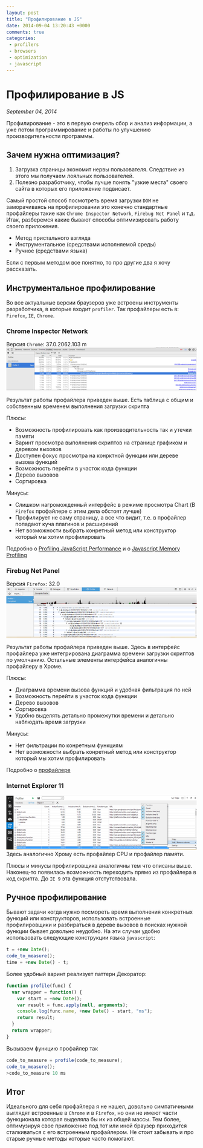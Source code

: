 ```yaml
---
layout: post
title: "Профилирование в JS"
date: 2014-09-04 13:20:43 +0000
comments: true
categories: 
 - profilers
 - browsers
 - optimization
 - javascript
---
```


# Профилирование в JS

_September 04, 2014_

Профилирование - это в первую очерель сбор и анализ информации, а уже потом программирование и работы по улучшению производительности программы.

## Зачем нужна оптимизация?
1. Загрузка страницы экономит нервы пользователя. Следствие из этого мы получаем лояльных пользователей.
2. Полезно разработчику, чтобы лучше понять "узкие места" своего сайта в которых его приложение подвисает.

Самый простой способ посмотреть время загрузки ```DOM``` не заморачиваясь на профилировании это конечно стандартные профайлеры такие как ```Chrome Inspector Network```, ```Firebug Net Panel``` и т.д. Итак, разберемся какие бывают способы оптимизировать работу своего приложения.

* Метод пристального взгляда
* Инструментальное (средствами исполняемой среды)
* Ручное (средствами языка)

Если с первым методом все понятно, то про другие два я хочу рассказать. 

## Инструментальное профилирование
Во все актуальные версии браузеров уже встроены инструменты разработчика, в которые входит ```profiler```. Так профайлеры есть в: ```Firefox```, ```IE```, ```Chrome```.

### Chrome Inspector Network
Версия ```Chrome```: 37.0.2062.103 m
![Chrome Profiler](/images/screenshots/ChromeProfiler.png)

Результат работы профайлера приведен выше. Есть таблица с общим и собственным временем выполнения загрузки скрипта

Плюсы:

+ Возможность профилировать как производительность так и утечки памяти
+ Варинт просмотра выполнения скриптов на странице графиком и деревом вызовов
+ Доступен фокус просмотра на конрктной функции или дереве вызова функций
+ Возможность перейти в участок кода функции
+ Дерево вызовов
+ Сортировка

Минусы:

- Слишком нагроможденный интерфейс в режиме просмотра Chart (В ```Firefox``` профайлере c этим дела обстоят лучше)
- Профилирует не саму страницу, а все что видит, т.е. в профайлер попадают куча плагинов и расширений
- Нет возможности выбрать конретный метод или конструктор который мы хотим профилировать 

Подробно о [Profiling JavaScript Performance](https://developer.chrome.com/devtools/docs/cpu-profiling) и о [Javascript Memory Profiling](https://developer.chrome.com/devtools/docs/javascript-memory-profiling)

### Firebug Net Panel
Версия ```Firefox```: 32.0
![Firebug Profiler](/images/screenshots/FirefoxProfiler.png)

Результат работы профайлера приведен выше. Здесь в интерфейс профайлера уже интегрирована диаграмма времени загрузки скриптов по умолчанию. Остальные элементы интерфейса аналогичны профайлеру в Хроме.

Плюсы:

+ Диаграмма времени вызова функций и удобная фильтрация по ней
+ Возможность перейти в участок кода функции
+ Дерево вызовов
+ Сортировка
+ Удобно выделять детально промежутки времени и детально наблюдать время загрузки

Минусы:

- Нет фильтрации по конретным функциям
- Нет возможности выбрать конретный метод или конструктор который мы хотим профилировать 

Подробно о [профайлере](https://developer.mozilla.org/en-US/docs/Tools/Profiler)

### Internet Explorer 11
![IE Profiler](/images/screenshots/IEProfiler.png)
Здесь аналогично Хрому есть профайлер CPU и профайлер памяти.

Плюсы и минусы профилировщика аналогичны тем что описаны выше. Наконец-то появилась возможность переходить прямо из профайлера в код скрипта. До ```IE 9``` эта функция отстутствовала.

## Ручное профилирование
Бывают задачи когда нужно посмореть время выполнения конкретных функций или конструкторов, использовать встроенные профилировщики и разбираться в дереве вызовов в поисках нужной функции бывает довольно неудобно. На эти случаи удобно использовать следующие конструкции языка ```javascript```:
```javascript
t = +new Date();
code_to_measure();
time = +new Date() - t;
```
Более удобный варинт реализует паттерн Декоратор:
```javascript
function profile(func) {
  var wrapper = function() {
    var start = +new Date();
    var result = func.apply(null, arguments);
    console.log(func.name, +new Date() - start, "ms");
    return result;
  }
  return wrapper;
}
```
Вызываем функцию профайлер так
```javascript
code_to_measure = profile(code_to_measure);
code_to_measure();
>code_to_measure 10 ms
```

## Итог
Идеального для себя профайлера я не нашел, довольно симпатичными выглядят встроенные в ```Chrome``` и в ```Firefox```, но они не имеют части функционала которая выделяла бы их из общей массы. Тем более, оптимузируя свое приложение под тот или иной браузер приходится сталкиваться с его встроенным профайлером. Не стоит забывать и про старые ручные методы которые часто помогают. 
